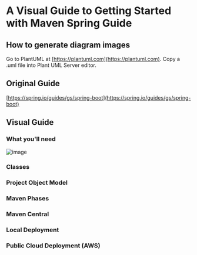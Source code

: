 # A Visual Guide to Getting Started with Maven Spring Guide

## How to generate diagram images

Go to PlantUML at [https://plantuml.com](https://plantuml.com).
Copy a .uml file into Plant UML Server editor.

## Original Guide
[https://spring.io/guides/gs/spring-boot](https://spring.io/guides/gs/spring-boot)

## Visual Guide

### What you'll need
![image](https://user-images.githubusercontent.com/595430/213773307-31146b8b-2faf-4e26-b4b5-fa024373bff8.png)

### Classes

### Project Object Model

### Maven Phases

### Maven Central

### Local Deployment

### Public Cloud Deployment (AWS)
